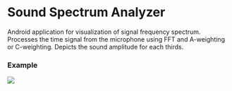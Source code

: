 # Sound Spectrum Analyzer

Android application for visualization of signal frequency spectrum.
Processes the time signal from the microphone using FFT and A-weighting or C-weighting.
Depicts the sound amplitude for each thirds.

### Example
![](https://i.gyazo.com/f713f336ce3dcfd0751da9de172016dc.gif)  
